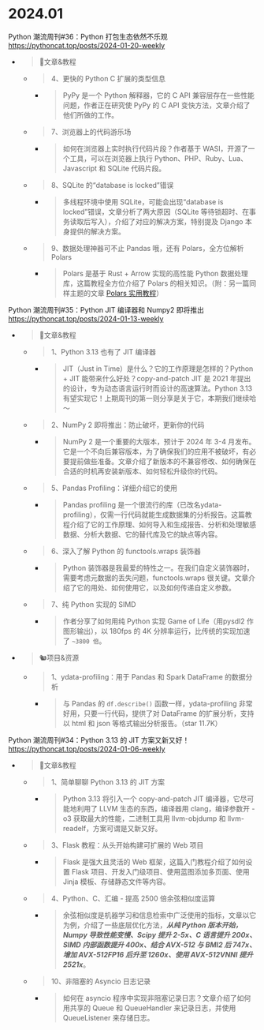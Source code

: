 
# 2024.01

Python 潮流周刊#36：Python 打包生态依然不乐观 https://pythoncat.top/posts/2024-01-20-weekly
- > 🦄文章&教程
  * > 4、更快的 Python C 扩展的类型信息
    + > PyPy 是一个 Python 解释器，它的 C API 兼容层存在一些性能问题，作者正在研究使 PyPy 的 C API 变快方法，文章介绍了他们所做的工作。
  * > 7、浏览器上的代码游乐场
    + > 如何在浏览器上实时执行代码片段？作者基于 WASI，开源了一个工具，可以在浏览器上执行 Python、PHP、Ruby、Lua、Javascript 和 SQLite 代码片段。
  * > 8、SQLite 的“database is locked”错误
    + > 多线程环境中使用 SQLite，可能会出现“database is locked”错误，文章分析了两大原因（SQLite 等待锁超时、在事务读取后写入），介绍了对应的解决方案，特别提及 Django 本身提供的解决方案。
  * > 9、数据处理神器可不止 Pandas 哦，还有 Polars，全方位解析 Polars
    + > Polars 是基于 Rust + Arrow 实现的高性能 Python 数据处理库，这篇教程全方位介绍了 Polars 的相关知识。（附：另一篇同样主题的文章 [Polars 实用教程](https://pbpython.com/polars-intro.html)）


Python 潮流周刊#35：Python JIT 编译器和 Numpy2 即将推出 https://pythoncat.top/posts/2024-01-13-weekly
- > 🦄文章&教程
  * > 1、Python 3.13 也有了 JIT 编译器
    + > JIT（Just in Time）是什么？它的工作原理是怎样的？Python + JIT 能带来什么好处？copy-and-patch JIT 是 2021 年提出的设计，专为动态语言运行时而设计的高速算法。Python 3.13 有望实现它！上期周刊的第一则分享是关于它，本期我们继续哈～
  * > 2、NumPy 2 即将推出：防止破坏，更新你的代码
    + > NumPy 2 是一个重要的大版本，预计于 2024 年 3-4 月发布。它是一个不向后兼容版本，为了确保我们的应用不被破坏，有必要提前做些准备。文章介绍了新版本的不兼容修改、如何确保在合适的时机再安装新版本、如何轻松升级你的代码。
  * > 5、Pandas Profiling：详细介绍它的使用
    + > Pandas profiling 是一个很流行的库（已改名ydata-profiling），仅需一行代码就能生成数据集的分析报告。这篇教程介绍了它的工作原理、如何导入和生成报告、分析和处理敏感数据、分析大数据、它的替代库及它的缺点等内容。
  * > 6、深入了解 Python 的 functools.wraps 装饰器
    + > Python 装饰器是我最爱的特性之一。在我们自定义装饰器时，需要考虑元数据的丢失问题，functools.wraps 很关键。文章介绍了它的用处、如何使用它，以及如何传递自定义参数。
  * > 7、纯 Python 实现的 SIMD
    + > 作者分享了如何用纯 Python 实现 Game of Life（用pysdl2 作图形输出），以 180fps 的 4K 分辨率运行，比传统的实现加速了 `~3800 倍`。
- > 🐿️项目&资源
  * > 1、ydata-profiling：用于 Pandas 和 Spark DataFrame 的数据分析
    + > 与 Pandas 的 `df.describe()` 函数一样，ydata-profiling 非常好用，只要一行代码，提供了对 DataFrame 的扩展分析，支持以 html 和 json 等格式输出分析报告。（star 11.7K）

Python 潮流周刊#34：Python 3.13 的 JIT 方案又新又好！ https://pythoncat.top/posts/2024-01-06-weekly
- > 🦄文章&教程
  * > 1、简单聊聊 Python 3.13 的 JIT 方案
    + > Python 3.13 将引入一个 copy-and-patch JIT 编译器，它尽可能地利用了 LLVM 生态的东西，编译器用 clang，编译参数开 -o3 获取最大的性能，二进制工具用 llvm-objdump 和 llvm-readelf，方案可谓是又新又好。
  * > 3、Flask 教程：从头开始构建可扩展的 Web 项目
    + > Flask 是强大且灵活的 Web 框架，这篇入门教程介绍了如何设置 Flask 项目、开发入门级项目、使用蓝图添加多页面、使用 Jinja 模板、存储静态文件等内容。
  * > 4、Python、C、汇编 - 提高 2500 倍余弦相似度运算
    + > 余弦相似度是机器学习和信息检索中广泛使用的指标，文章以它为例，介绍了一些底层优化方法，***从纯 Python 版本开始，Numpy 导致性能变慢、Scipy 提升 2-5x、C 语言提升 200x、SIMD 内部函数提升 400x、结合 AVX-512 与 BMI2 后 747x、增加 AVX-512FP16 后升至 1260x、使用 AVX-512VNNI 提升 2521x***。
  * > 10、非阻塞的 Asyncio 日志记录
    + > 如何在 asyncio 程序中实现非阻塞记录日志？文章介绍了如何用共享的 Queue 和 QueueHandler 来记录日志，并使用 QueueListener 来存储日志。
